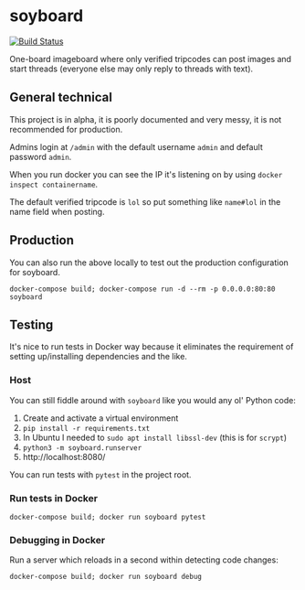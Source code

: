 # soyboard

[![Build
Status](https://travis-ci.org/lily-mayfield/soyboard.svg?branch=master)](https://travis-ci.org/lily-mayfield/soyboard)

One-board imageboard where only verified tripcodes can post images and start
threads (everyone else may only reply to threads with text).

## General technical

This project is in alpha, it is poorly documented and very messy, it is not
recommended for production.

Admins login at `/admin` with the default username `admin` and default password `admin`.

When you run docker you can see the IP it's listening on by using `docker
inspect containername`.

The default verified tripcode is `lol` so put something like `name#lol` in the
name field when posting.

## Production

You can also run the above locally to test out the production configuration for
soyboard.

`docker-compose build; docker-compose run -d --rm -p 0.0.0.0:80:80 soyboard`

## Testing

It's nice to run tests in Docker way because it eliminates the requirement of setting
up/installing dependencies and the like.

### Host

You can still fiddle around with `soyboard` like you would any ol' Python code:

  1. Create and activate a virtual environment
  1. `pip install -r requirements.txt`
  1. In Ubuntu I needed to `sudo apt install libssl-dev` (this is for `scrypt`)
  1. `python3 -m soyboard.runserver`
  1. http://localhost:8080/

You can run tests with `pytest` in the project root.

### Run tests in Docker

`docker-compose build; docker run soyboard pytest`

### Debugging in Docker

Run a server which reloads in a second within detecting
code changes:

`docker-compose build; docker run soyboard debug`
